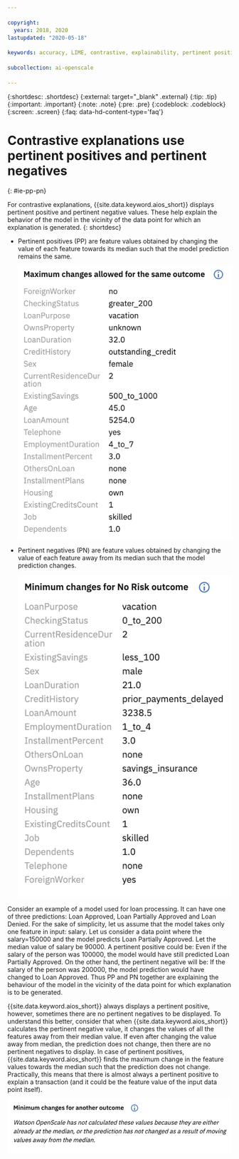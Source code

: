 ```yaml
---

copyright:
  years: 2018, 2020
lastupdated: "2020-05-18"

keywords: accuracy, LIME, contrastive, explainability, pertinent positives, pertinent negatives

subcollection: ai-openscale

---
```


{:shortdesc: .shortdesc}
{:external: target="_blank" .external}
{:tip: .tip}
{:important: .important}
{:note: .note}
{:pre: .pre}
{:codeblock: .codeblock}
{:screen: .screen}
{:faq: data-hd-content-type='faq'}

# Contrastive explanations use pertinent positives and pertinent negatives
{: #ie-pp-pn}

For contrastive explanations, {{site.data.keyword.aios_short}} displays pertinent positive and pertinent negative values. These help explain the behavior of the model in the vicinity of the data point for which an explanation is generated.
{: shortdesc}

- Pertinent positives (PP) are feature values obtained by changing the value of each feature towards its median such that the model prediction remains the same.

  ![pertinent positive panel is displayed and shows features and maximum values that allow for the same outcome](images/wos-contrastive-pp.png)

- Pertinent negatives (PN) are feature values obtained by changing the value of each feature away from its median such that the model prediction changes.

  ![pertinent negative panel is displayed and shows features and minimum values that allow for a different outcome](images/wos-contrastive-pn.png)


Consider an example of a model used for loan processing. It can have one of three predictions: Loan Approved, Loan Partially Approved and Loan Denied. For the sake of simplicity, let us assume that the model takes only one feature in input: salary. Let us consider a data point where the salary=150000 and the model predicts Loan Partially Approved. Let the median value of salary be 90000. A pertinent positive could be: Even if the salary of the person was 100000, the model would have still predicted Loan Partially Approved. On the other hand, the pertinent negative will be: If the salary of the person was 200000, the model prediction would have changed to Loan Approved. Thus PP and PN together are explaining the behaviour of the model in the vicinity of the data point for which explanation is to be generated.

{{site.data.keyword.aios_short}} always displays a pertinent positive, however, sometimes there are no pertinent negatives to be displayed. To understand this better, consider that when {{site.data.keyword.aios_short}} calculates the pertinent negative value, it changes the values of all the features away from their median value. If even after changing the value away from median, the prediction does not change, then there are no pertinent negatives to display. In case of pertinent positives, {{site.data.keyword.aios_short}} finds the maximum change in the feature values towards the median such that the prediction does not change. Practically, this means that there is almost always a pertinent positive to explain a transaction (and it could be the feature value of the input data point itself).

![no pertinent negative displays, instead there is a message that explains that values are already at the median or the prediction has not changed as a rsult of moving values from the median](images/wos-contrastive-no-pn.png)


